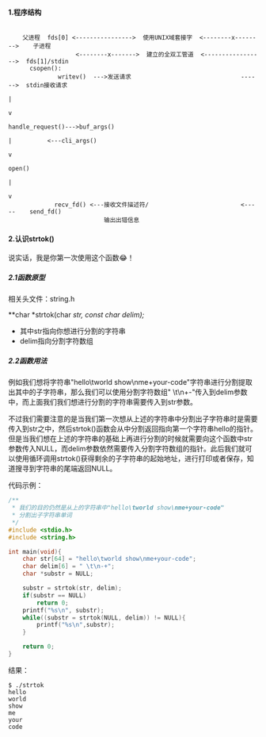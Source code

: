 ﻿#### 1.程序结构

```

    父进程  fds[0] <---------------->  使用UNIX域套接字  <--------x-------->    子进程
                   <--------x------->  建立的全双工管道  <----------------->  fds[1]/stdin
      csopen():                                                               
              writev()  --->发送请求                               ------>  stdin接收请求
                                                                                |
                                                                                v
                                                                            handle_request()--->buf_args()
                                                                                 |          <---cli_args()
                                                                                 v
                                                                               open()
                                                                                 |
                                                                                 v
             recv_fd() <---接收文件描述符/                          <-----    send_fd()
                           输出出错信息

```

#### 2.认识strtok()

说实话，我是你第一次使用这个函数😂！

##### 2.1函数原型

相关头文件：string.h

**char *strtok(char *str, const char *delim);**

- 其中str指向你想进行分割的字符串
- delim指向分割字符数组


##### 2.2函数用法

例如我们想将字符串"hello\tworld show\nme+your-code"字符串进行分割提取出其中的子字符串，那么我们可以使用分割字符数组" \t\n+-"传入到delim参数中，而上面我们我们想进行分割的字符串需要传入到str参数。

不过我们需要注意的是当我们第一次想从上述的字符串中分割出子字符串时是需要传入到str之中，然后strtok()函数会从中分割返回指向第一个字符串hello的指针。但是当我们想在上述的字符串的基础上再进行分割的时候就需要向这个函数中str参数传入NULL，而delim参数依然需要传入分割字符数组的指针。此后我们就可以使用循环调用strtok()获得剩余的子字符串的起始地址，进行打印或者保存，知道搜寻到字符串的尾端返回NULL。

代码示例：

```c
/**
 * 我们的目的仍然是从上的字符串中"hello\tworld show\nme+your-code"
 * 分割出子字符串单词
 */
#include <stdio.h>
#include <string.h>

int main(void){
    char str[64] = "hello\tworld show\nme+your-code";
    char delim[6] = " \t\n-+";
    char *substr = NULL;

    substr = strtok(str, delim);
    if(substr == NULL)
        return 0;
    printf("%s\n", substr);
    while((substr = strtok(NULL, delim)) != NULL){
        printf("%s\n",substr);
    }

    return 0;
}
```

结果：

```
$ ./strtok      
hello
world
show
me
your
code
```

